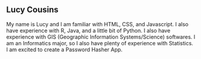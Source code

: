 ## Lucy Cousins


My name is Lucy and I am familiar with HTML, CSS, and Javascript.  I also have experience with R, Java, and a little bit of Python. I also have experience with GIS (Geographic Information Systems/Science) softwares.
I am an Informatics major, so I also have plenty of experience with Statistics.  I am excited to create a Password Hasher App.
